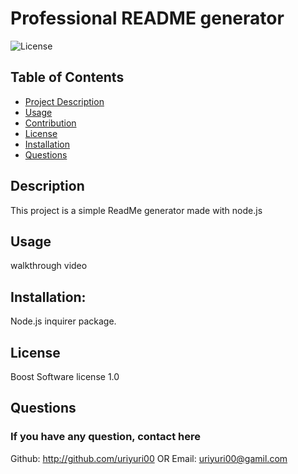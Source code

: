 
  # Professional README generator

  ![License](undefined)


  ## Table of Contents 
  - [Project Description](#Description)
  - [Usage](#Usage)
  - [Contribution](#Contribution)
  - [License](#license)
  - [Installation](#Installation)
  - [Questions](#Questions)


  ## Description
  
  This project is a simple ReadMe generator made with node.js
  ## Usage
   walkthrough video


  ## Installation:
  
  Node.js inquirer package.
  

  ## License
  
  Boost Software license 1.0
  
  ## Questions
  ### If you have any question, contact here

   Github: http://github.com/uriyuri00
   OR
   Email: uriyuri00@gamil.com





